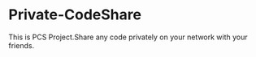 # Private-CodeShare
This is PCS Project.Share any code privately on your network with your friends.
